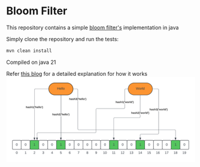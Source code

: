 # Bloom Filter

This repository contains a simple [bloom filter's](https://medium.com/@satviknema/what-the-heck-is-a-bloom-filter-anyway-ee392818f2b2) implementation in java

Simply clone the repository and run the tests:
```bash
mvn clean install
```
Compiled on java 21

Refer [this blog](https://medium.com/@satviknema/implementing-a-bloom-filter-in-java-from-scratch-878976f3e530) for a detailed explanation for how it works 
![bloom_filter.png](bloom_filter.png)
